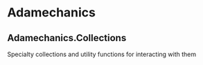 # Adamechanics

## Adamechanics.Collections 

Specialty collections and utility functions for interacting with them
